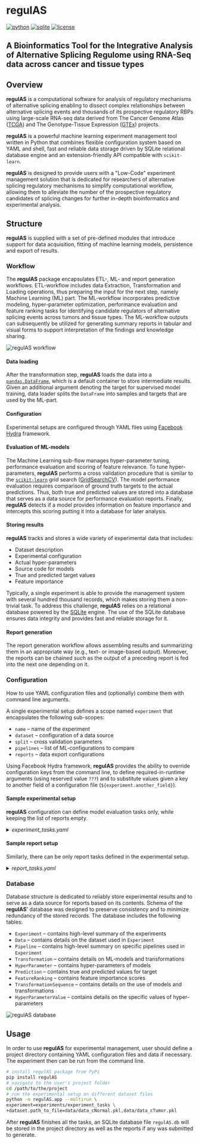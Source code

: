 # regulAS
[![python](https://img.shields.io/badge/Python_3.7+-blue?logo=python&logoColor=white)](https://www.python.org/)
[![sqlite](https://img.shields.io/badge/SQLite-%2307405e.svg?logo=sqlite&logoColor=white)](https://sqlite.org/)
[![license](https://img.shields.io/badge/License-MIT-green.svg?labelColor=gray)](https://github.com/slipnitskaya/regulAS/blob/master/LICENSE)

## A Bioinformatics Tool for the Integrative Analysis of Alternative Splicing Regulome using RNA-Seq data across cancer and tissue types

## Overview

**regulAS** is a computational software for analysis of regulatory mechanisms of alternative splicing enabling to 
dissect complex relationships between alternative splicing events and thousands of its prospective regulatory RBPs using large-scale RNA-seq data derived 
from The Cancer Genome Atlas ([TCGA](https://www.cancer.gov/tcga)) and The Genotype-Tissue Expression ([GTEx](http://www.gtexportal.org/)) projects.


**regulAS** is a powerful machine learning experiment management tool written in Python that combines
flexible configuration system based on YAML and shell, fast and reliable data storage
driven by SQLite relational database engine and an extension-friendly API compatible
with `scikit-learn`.

**regulAS** is designed to provide users with a "Low-Code" experiment management solution that is 
dedicated for researchers of alternative splicing regulatory mechanisms to simplify computational workflow, 
allowing them to alleviate the number of the prospective regulatory candidates of splicing changes for further 
in-depth bioinformatics and experimental analysis.
 

## Structure

**regulAS** is supplied with a set of pre-defined modules that introduce support for data
acquisition, fitting of machine learning models, persistence and export of results.

### Workflow

The **regulAS** package encapsulates ETL-, ML- and report generation workflows.
ETL-workflow includes data Extraction, Transformation and Loading operations,
thus preparing the input for the next step, namely Machine Learning (ML) part.
The ML-workflow incorporates predictive modeling, hyper-parameter optimization, 
performance evaluation and feature ranking tasks for identifying candidate 
regulators of alternative splicing events across tumors and tissue types.
The ML-workflow outputs can subsequently be utilized for generating summary reports in
tabular and visual forms to support interpretation of the findings and knowledge sharing.

![regulAS workflow](https://raw.githubusercontent.com/slipnitskaya/regulAS/master/images/regulAS_workflow.png "regulAS workflow")

#### Data loading

After the transformation step, **regulAS** loads the data into a [`pandas.DataFrame`](https://pandas.pydata.org/docs/reference/api/pandas.DataFrame.html),
which is a default container to store intermediate results.
Given an additional argument denoting the target for supervised model training,
data loader splits the `DataFrame` into samples and targets that are used by the ML-part.

#### Configuration

Experimental setups are configured through YAML files using [Facebook Hydra](https://hydra.cc/) framework.


#### Evaluation of ML-models

The Machine Learning sub-flow manages hyper-parameter tuning, performance evaluation
and scoring of feature relevance.
To tune hyper-parameters, **regulAS** performs a cross validation procedure that is similar
to the [`scikit-learn`](https://scikit-learn.org) grid search ([GridSearchCV](https://scikit-learn.org/stable/modules/generated/sklearn.model_selection.GridSearchCV.html)).
The model performance evaluation requires comparison of ground truth targets to the actual predictions.
Thus, both true and predicted values are stored into a database that serves as a data source
for performance evaluation reports.
Finally, **regulAS** detects if a model provides information on feature importance
and intercepts this scoring putting it into a database for later analysis.

#### Storing results

**regulAS** tracks and stores a wide variety of experimental data that includes:

 * Dataset description
 * Experimental configuration
 * Actual hyper-parameters
 * Source code for models
 * True and predicted target values
 * Feature importance

Typically, a single experiment is able to provide the management system with several hundred
thousand records, which makes storing them a non-trivial task.
To address this challenge, **regulAS** relies on a relational database
powered by the [SQLite](https://www.sqlite.org) engine.
The use of the SQLite database ensures data integrity and provides fast and reliable storage for it.

#### Report generation
The report generation workflow allows assembling results and summarizing them in an appropriate
way (e.g., text- or image-based output).
Moreover, the reports can be chained such as the output of a preceding report is fed into
the next one depending on it.

### Configuration
How to use YAML configuration files and (optionally) combine them with command line arguments.

A single experimental setup defines a scope named `experiment` that encapsulates
the following sub-scopes:

 * `name` &ndash; name of the experiment
 * `dataset` &ndash; configuration of a data source
 * `split` &ndash; cross validation parameters
 * `pipelines` &ndash; list of ML-configurations to compare
 * `reports` &ndash; data export configurations

Using Facebook Hydra framework, **regulAS** provides the ability to override configuration
keys from the command line, to define required-in-runtime arguments (using reserved value `???`)
and to substitute values given a key to another field of a configuration file (`${experiment.another_field}`).

#### Sample experimental setup

**regulAS** configuration can define model evaluation tasks only, while keeping the list
of reports empty.

<details>
  <summary><i>experiment_tasks.yaml</i></summary>

``` YAML
name: lr_svr_tmr

dataset:
  _target_: regulAS.utils.PickleLoader
  name: RNA-Seq
  meta: some fancy description
  path_to_file: ???
  objective: psi

split:
  _target_: sklearn.model_selection.ShuffleSplit
  n_splits: 5
  test_size: 0.2
  train_size: null
  random_state: ${random_state}

pipelines:
  - transformations:
      ZScore:
        _target_: sklearn.preprocessing.StandardScaler
    model:
      LinearRegression:
        _target_: sklearn.linear_model.ElasticNet
        l1_ratio: 0.2
        _varargs_:
          alpha: [0.1, 0.5, 1.0]

  - transformations:
      MinMax:
        _target_: sklearn.preprocessing.MinMaxScaler
    model:
      SupportVectorMachine:
        _target_: sklearn.svm.SVR
        kernel: linear
        _varargs_:
          C: [0.1, 0.5, 1.0]

reports: null
```

</details>

#### Sample report setup

Similarly, there can be only report tasks defined in the experimental setup.

<details>
  <summary><i>report_tasks.yaml</i></summary>

``` YAML
name: lr_svr_tmr

dataset: null
split: null
pipelines: null

reports:
  MSE:
    _target_: regulAS.reports.ModelPerformanceReport
    experiment_name: ${experiment.name}
    loss_fn: sklearn.metrics.mean_squared_error

  PearsonR:
    _target_: regulAS.reports.ModelPerformanceReport
    experiment_name: ${experiment.name}
    score_fn: scipy.stats.pearsonr

  FeatureRanking:
    _depends_on_: ["MSE"]
    _target_: regulAS.reports.FeatureRankingReport
    experiment_name: ${experiment.name}
    sort_by: "${experiment.reports.MSE.loss_fn}:test:mean"
    sort_ascending: true
    top_k_models: 3
    top_k_features: null

  PerformanceCSV:
    _depends_on_: ["MSE", "PearsonR"]
    _target_: regulAS.reports.ExportCSV
    output_dir: reports
    sep: ";"

  RankingCSV:
    _depends_on_: ["FeatureRanking"]
    _target_: regulAS.reports.ExportCSV
    output_dir: reports
    sep: ";"
```

</details>

### Database

Database structure is dedicated to reliably store experimental results and to serve
as a data source for reports based on its contents.
Schema of the **regulAS**' database was designed to preserve consistency and to
minimize redundancy of the stored records.
The database includes the following tables:

 * `Experiment` &ndash; contains high-level summary of the experiments
 * `Data` &ndash; contains details on the dataset used in `Experiment`
 * `Pipeline` &ndash; contains high-level summary on specific pipelines used in `Experiment`
 * `Transformation` &ndash; contains details on ML-models and transformations
 * `HyperParameter` &ndash; contains hyper-parameters of models
 * `Prediction` &ndash; contains true and predicted values for target
 * `FeatureRanking` &ndash; contains feature importance scores
 * `TransformationSequence` &ndash; contains details on the use of models and transformations
 * `HyperParameterValue` &ndash; contains details on the specific values of hyper-parameters

![regulAS database](https://raw.githubusercontent.com/slipnitskaya/regulAS/master/images/regulAS_database.png "regulAS database")

## Usage

In order to use **regulAS** for experimental management, user should define a project directory
containing YAML configuration files and data if necessary.
The experiment then can be run from the command line.

``` Bash
# install regulAS package from PyPi
pip install regulAS
# navigate to the user's project folder
cd /path/to/the/project
# run the experimental setup on different dataset files
python -m regulAS.app --multirun \
experiment=experiments/experiment_tasks \
+dataset.path_to_file=data/data_cNormal.pkl,data/data_cTumor.pkl
```

After **regulAS** finishes all the tasks, an SQLite database file `regulAS.db` will be stored
in the project directory as well as the reports if any was submitted to generate.

